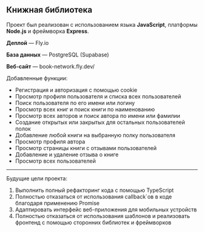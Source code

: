 ## Книжная библиотека
Проект был реализован с использованием языка **JavaScript**, платформы **Node.js** и фреймворка **Express**.

**Деплой** — Fly.io

**База данных** — PostgreSQL (Supabase)

**Веб-сайт** — book-network.fly.dev/

Добавленные функции:
* Регистрация и авторизация с помощью cookie
* Просмотр профиля пользователя и списка всех пользователей
* Поиск пользователя по его имени или логину
* Просмотр всех книг и поиск книги по наименованию
* Просмотр всех авторов и поиск автора по имени или фамилии
* Создание открытых или закрытых для остальных пользователей полок
* Добавление любой книги на выбранную полку пользователя
* Просмотр профиля автора
* Просмотр страницы книги с отзывами пользователей
* Добавление и удаление отзыва о книге
* Просмотр всех пользователей

--------------------------

Будущие цели проекта:
1. Выполнить полный рефакторинг кода с помощью TypeScript
2. Полностью отказаться от использования callback`ов в коде благодаря применению Promise
3. Адаптировать интерфейс веб-приложения для мобильных устройств
4. Полностью отказаться от использования шаблонов и реализовать фронтенд с помощью сторонних библиотек и фреймворков
